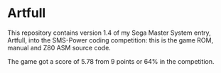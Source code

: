 # Artfull

This repository contains version 1.4 of my Sega Master System entry, Artfull, into the SMS-Power coding competition: this is the game ROM, manual and Z80 ASM source code.  

The game got a score of 5.78 from 9 points or 64% in the competition.


